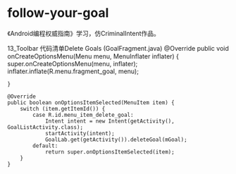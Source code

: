 # follow-your-goal
《Android编程权威指南》学习，仿CriminalIntent作品。


13_Toolbar
代码清单Delete Goals (GoalFragment.java)
@Override
    public void onCreateOptionsMenu(Menu menu, MenuInflater inflater) {
        super.onCreateOptionsMenu(menu, inflater);
        inflater.inflate(R.menu.fragment_goal, menu);

    }

    @Override
    public boolean onOptionsItemSelected(MenuItem item) {
        switch (item.getItemId()) {
            case R.id.menu_item_delete_goal:
                Intent intent = new Intent(getActivity(), GoalListActivity.class);
                startActivity(intent);
                GoalLab.get(getActivity()).deleteGoal(mGoal);
            default:
                return super.onOptionsItemSelected(item);
        }
    }

